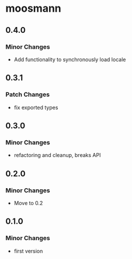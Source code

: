 # moosmann

## 0.4.0

### Minor Changes

-   Add functionality to synchronously load locale

## 0.3.1

### Patch Changes

-   fix exported types

## 0.3.0

### Minor Changes

-   refactoring and cleanup, breaks API

## 0.2.0

### Minor Changes

-   Move to 0.2

## 0.1.0

### Minor Changes

-   first version
